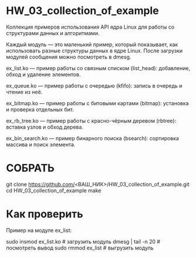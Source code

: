 # HW_03_collection_of_example

Коллекция примеров использования API ядра Linux для работы со структурами данных и алгоритмами.

Каждый модуль — это маленький пример, который показывает, как использовать разные структуры данных в ядре Linux.
После загрузки модулей сообщения можно посмотреть в dmesg.

ex_list.ko — пример работы со связным списком (list_head):
добавление, обход и удаление элементов.

ex_queue.ko — пример работы с очередью (kfifo):
запись в очередь и чтение из неё.

ex_bitmap.ko — пример работы с битовыми картами (bitmap):
установка и проверка отдельных бит.

ex_rb_tree.ko — пример работы с красно-чёрным деревом (rbtree):
вставка узлов и обход дерева.

ex_bin_search.ko — пример бинарного поиска (bsearch):
сортировка массива и поиск элемента.

# СОБРАТЬ 
git clone https://github.com/<ВАШ_НИК>/HW_03_collection_of_example.git
cd HW_03_collection_of_example
make

# Как проверить

Пример на модуле ex_list:

sudo insmod ex_list.ko       # загрузить модуль
dmesg | tail -n 20           # посмотреть вывод
sudo rmmod ex_list           # выгрузить модуль
